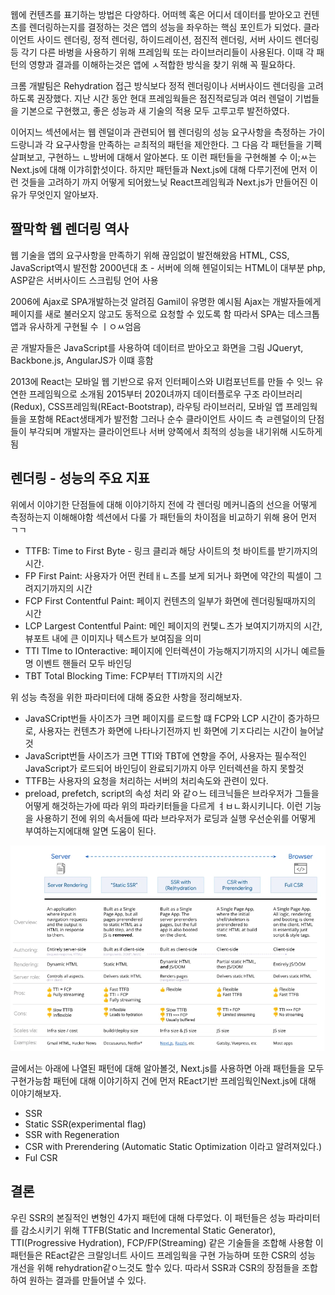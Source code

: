웹에 컨텐츠를 표기하는 방법은 다양하다.
어떠헥 혹은 어디서 데이터를 받아오고 컨텐츠를 렌더링하는지를 결정하는 것은 앱의 성능을 좌우하는 핵심 포인트가 되었다.
클라이언트 사이드 렌더링, 정적 렌더링, 하이드레이션, 점진적 렌더링, 서버 사이드 렌더링 등 각기 다른 바벙을 사용하기 위해 프레임웍 또는 라이브러리들이 사용된다.
이때 각 패턴의 영향과 결과를 이해하는것은 앱에 ㅅ적합한 방식을 찾기 위해 꼭 필요하다.

크롬 개발팀은 Rehydration 접근 방식보다 정적 렌더링이나 서버사이드 렌더링을 고려하도록 권장했다.
지난 시간 동안 현대 프레임웍들은 점진적로딩과 여러 렌덜이 기법들을 기본으로 구현했고, 좋은 성능과 새 기술의 적용 모두 고루고루 발전하였다.

이어지느 섹션에서는 웹 렌덜이과 관련되어 웹 렌더링의 성능 요구사항을 측정하는 가이드랑니과 각 요구사항을 만족하는 ㄹ최적의 패턴을 제안한다.
그 다음 각 패턴들을 기펙 살펴보고, 구현하느 ㄴ방버에 대해서 알아본다.
또 이런 패턴들을 구현해볼 수 이;ㅆ는 Next.js에 대해 이갸히핡섯이다.
하지만 패턴들과 Next.js에 대해 다루기전에 먼저 이런 것들을 고려하기 까지 어떻게 되어왔느닞
React프레임웍과 Next.js가 만들어진 이유가 무엇인지 알아보자.

## 짤막학 웹 렌더링 역사

웹 기술을 앱의 요구사항을 만족하기 위해 끊임없이 발전해왔음
HTML, CSS, JavaScript역시 발전함
2000년대 초 - 서버에 의해 헨덜이되는 HTML이 대부분
php, ASP같은 서버사이드 스크립팅 언어 사용

2006에 Ajax로 SPA개발하는것 알려짐
Gamil이 유명한 예시됨
Ajax는 개발자들에게 페이지를 새로 불러오지 않고도 동적으로 요청할 수 있도록 함
따라서 SPA는 데스크톱 앱과 유사하게 구현될 수 ㅣㅇㅆ엄음

곧 개발자들은 JavaScript를 사용하여 데이터르 받아오고 화면을 그림
JQueryt, Backbone.js, AngularJS가 이떄 흥함

2013에 React는 모바일 웹 기반으로 유저 인터페이스와 UI컴포넌트를 만들 수 잇느 유연한 프레임웍으로 소개됨
2015부터 2020녀까지 데이터플로우 구조 라이브러리(Redux), CSS프레임웍(REact-Bootstrap), 라우팅 라이브러리, 모바일 앱 프레임웍들을 포함해 REact생태계가 발전함
그러나 순수 클라이언트 사이드 측 ㄹ렌덜이의 단점들이 부각되며 개발자는 클라이언트나 서버 양쪽에서 최적의 성능을 내기위해 시도하게 됨

## 렌더링 - 성능의 주요 지표

위에서 이야기한 단점들에 대해 이야기하지 전에
각 렌더링 메커니즘의 선으을 어떻게 측정하는지 이해해야함
섹션에서 다룰 가 패턴들의 차이점을 비교하기 위해 용어 먼저 ㄱㄱ

- TTFB: Time to First Byte - 링크 클리과 해당 사이트의 첫 바이트를 받기까지의 시간.
- FP First Paint: 사용자가 어떤 컨테ㅐㄴ츠를 보게 되거나 화면에 약간의 픽셀이 그려지기까지의 시간
- FCP First Contentful Paint: 페이지 컨텐츠의 일부가 화면에 렌더링될때까지의 시간
- LCP Largest Contentful Paint: 메인 페이지의 컨텣ㄴ츠가 보여지기까지의 시간, 뷰포트 내에 큰 이미지나 텍스트가 보여짐을 의미
- TTI TIme to IOnteractive: 페이지에 인터렉션이 가능해지기까지의 시가니 예르들명 이벤트 핸들러 모두 바인딩
- TBT Total Blocking Time: FCP부터 TTI까지의 시간

위 성능 측정을 위한 파라미터에 대해 중요한 사항을 정리해보자.

- JavaSCript번들 사이즈가 크면 페이지를 로드할 떄 FCP와 LCP 시간이 증가하므로, 사용자는 컨텐츠가 화면에 나타나기전까지 빈 화면에 기ㅈ다리는 시간이 늘어날 것
- JavaScript번들 사이즈가 크면 TTI와 TBT에 연향을 주어, 사용자는 필수적인 JavaScript가 로드되어 바인딩이 완료되기까지 아무 인터렉션을 하지 못할것
- TTFB는 사용자의 요청을 처리하는 서버의 처리속도와 관련이 있다.
- preload, prefetch, script의 속성 처리 와 같ㅇ느 테크닉들은 브라우저가 그들을어떻게 해것하는가에 따라 위의 파라키터들을 다르게 ㅕㅂㄴ화시키니다. 이런 기능을 사용하기 전에 위의 속서들에 따라 브라우저가 로딩과 실행 우선순위를 어떻게 부여하는지에대해 알면 도움이 된다.

![alt text](image.png)

글에서는 아래에 나열된 패턴에 대해 알아볼것,
Next.js를 사용하면 아래 패턴들을 모두 구현가능함
패턴에 대해 이야기하지 건에 먼저 REact기반 프레임웍인Next.js에 대해 이야기해보자.

- SSR
- Static SSR(experimental flag)
- SSR with Regeneration
- CSR with Prerendering (Automatic Static Optimization 이라고 알려져있다.)
- Ful CSR

## 결론

우린 SSR의 본질적인 변형인 4가지 패턴에 대해 다루었다.
이 패턴들은 성능 파라미터를 감소시키기 위해 TTFB(Static and Incremental Static Generator), TTI(Progressive Hydration), FCP/FP(Streaming) 같은 기술들을 조합해 사용함
이 패턴들은 REact같은 크랄잉너트 사이드 프레임웍을 구현 가능하며
또한 CSR의 성능 개선을 위해 rehydration같ㅇ느것도 할수 있다.
따라서 SSR과 CSR의 장점들을 조합하여 원하는 결과를 만들어낼 수 있다.
